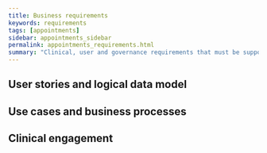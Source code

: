 ```yaml
---
title: Business requirements
keywords: requirements
tags: [appointments]
sidebar: appointments_sidebar
permalink: appointments_requirements.html
summary: "Clinical, user and governance requirements that must be supported by the solution"
---
```


## User stories and logical data model ##


## Use cases and business processes ##


## Clinical engagement ##


